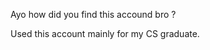 Ayo how did you find this accound bro ?

Used this account mainly for my CS graduate.

<!---
MrSheepDev/MrSheepDev is a ✨ special ✨ repository because its `README.md` (this file) appears on your GitHub profile.
You can click the Preview link to take a look at your changes.
--->
